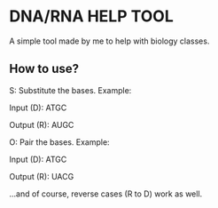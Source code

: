 # DNA/RNA HELP TOOL

A simple tool made by me to help with biology classes.

## How to use?

S: Substitute the bases. Example:

Input (D): ATGC

Output (R): AUGC

O: Pair the bases. Example:

Input (D): ATGC

Output (R): UACG

...and of course, reverse cases (R to D) work as well.
